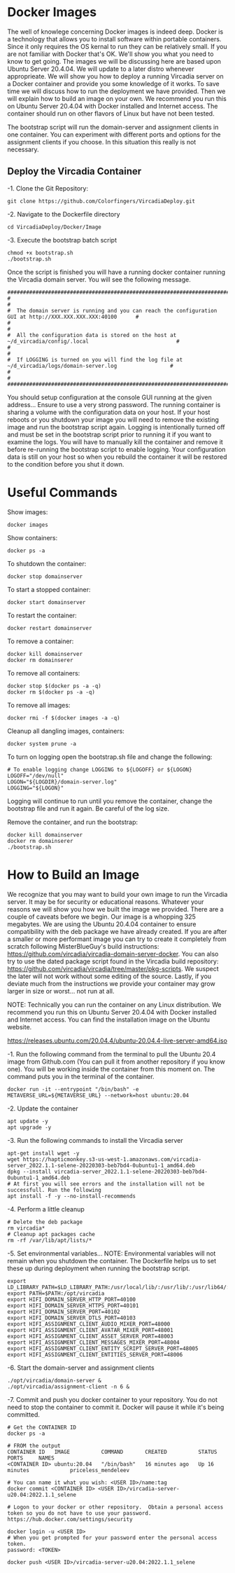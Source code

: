 # Docker Images

The well of knowlege concerning Docker images is indeed deep.  Docker is a technology that allows you to install software within portable containers. Since it only requires the OS kernal to run they can be relatively small. If you are not familiar with Docker that's OK. We'll show you what you need to know to get going. The images we will be discussing here are based upon Ubuntu Server 20.4.04. We will update to a later distro whenever approprieate. We will show you how to deploy a running Vircadia server on a Docker container and provide you some knowledge of it works. To save time we will discuss how to run the deployment we have provided.  Then we will explain how to build an image on your own. We recommend you run this on Ubuntu Server 20.4.04 with Docker installed and Internet access. The container should run on other flavors of Linux but have not been tested.

The bootstrap script will run the domain-server and assignment clients in one container. You can experiment with different ports and options for the assignment clients if you choose. In this situation this really is not necessary.  

## Deploy the Vircadia Container

-1. Clone the Git Repository:
```
git clone https://github.com/Colorfingers/VircadiaDeploy.git
```

-2. Navigate to the Dockerfile directory
```
cd VircadiaDeploy/Docker/Image
```

-3. Execute the bootstrap batch script
```
chmod +x bootstrap.sh
./bootstrap.sh
```

Once the script is finished you will have a running docker container running the Vircadia domain server. You will see the following message.

```
##############################################################################################################
#                                                                                                            #
#  The domain server is running and you can reach the configuration GUI at http://XXX.XXX.XXX.XXX:40100      #
#                                                                                                            #
#  All the configuration data is stored on the host at ~/d_vircadia/config/.local                            #
#                                                                                                            #
#  If LOGGING is turned on you will find the log file at ~/d_vircadia/logs/domain-server.log                 #
#                                                                                                            #
##############################################################################################################
```
You should setup configuration at the console GUI running at the given address... Ensure to use a very strong password. The running container is sharing a volume with the configuration data on your host. If your host reboots or you shutdown your image you will need to remove the existing image and run the bootstrap script again.  Logging is intentionally turned off and must be set in the bootstrap script prior to running it if you want to examine the logs.  You will have to manually kill the container and remove it before re-running the bootstrap script to enable logging.  Your configuration data is still on your host so when you rebuild the container it will be restored to the condition before you shut it down.

# Useful Commands

Show images:
```
docker images

```

Show containers:
```
docker ps -a
```

To shutdown the container: 
```
docker stop domainserver

```

To start a stopped container:
```
docker start domainserver

```

To restart the container:
```
docker restart domainserver

```

To remove a container:
```
docker kill domainserver
docker rm domainserer

```

To remove all containers:
```
docker stop $(docker ps -a -q)
docker rm $(docker ps -a -q)

```

To remove all images:
```
docker rmi -f $(docker images -a -q)

```

Cleanup all dangling images, containers:
```
docker system prune -a

```

To turn on logging open the bootstrap.sh file and change the following:
```
# To enable logging change LOGGING to ${LOGOFF} or ${LOGON}
LOGOFF="/dev/null"
LOGON="${LOGDIR}/domain-server.log"
LOGGING="${LOGON}"
```
Logging will continue to run until you remove the container, change the bootstrap file and run it again.  Be careful of the log size.

Remove the container, and run the bootstrap:
```
docker kill domainserver
docker rm domainserer
./bootstrap.sh
```

# How to Build an Image

We recognize that you may want to build your own image to run the Vircadia server. It may be for security or educational reasons. Whatever your reasons we will show you how we built the image we provided. There are a couple of caveats before we begin.  Our image is a whopping 325 megabytes.  We are using the Ubuntu 20.4.04 container to ensure compatibility with the deb package we have already created. If you are after a smaller or more performant image you can try to create it completely from scratch following MisterBlueGuy's build instructions: https://github.com/vircadia/vircadia-domain-server-docker. You can also try to use the dated package script found in the Vircadia build repository: https://github.com/vircadia/vircadia/tree/master/pkg-scripts.  We suspect the later will not work without some editing of the source.  Lastly, if you deviate much from the instructions we provide your container may grow larger in size or worst... not run at all.

NOTE: Technically you can run the container on any Linux distribution.  We recommend you run this on Ubuntu Server 20.4.04 with Docker installed and Internet access.  You can find the installation image on the Ubuntu website.

https://releases.ubuntu.com/20.04.4/ubuntu-20.04.4-live-server-amd64.iso

-1. Run the following command from the terminal to pull the Ubuntu 20.4 image from Github.com (You can pull it from another repository if you know one). You will be working inside the container from this moment on.  The command puts you in the terminal of the container.
```
docker run -it --entrypoint "/bin/bash" -e METAVERSE_URL=${METAVERSE_URL} --network=host ubuntu:20.04
```
-2. Update the container
```
apt update -y
apt upgrade -y
```
-3. Run the following commands to install the Vircadia server
```
apt-get install wget -y
wget https://hapticmonkey.s3-us-west-1.amazonaws.com/vircadia-server_2022.1.1-selene-20220303-beb7bd4-0ubuntu1-1_amd64.deb
dpkg --install vircadia-server_2022.1.1-selene-20220303-beb7bd4-0ubuntu1-1_amd64.deb
# At first you will see errors and the installation will not be successfull. Run the following 
apt install -f -y --no-install-recommends
```
-4. Perform a little cleanup
```
# Delete the deb package
rm vircadia*
# Cleanup apt packages cache
rm -rf /var/lib/apt/lists/*

```
-5. Set environmental variables... NOTE: Environmental variables will not remain when you shutdown the container. The Dockerfile helps us to set these up during deployment when running the bootstrap script. 
```
export LD_LIBRARY_PATH=$LD_LIBRARY_PATH:/usr/local/lib/:/usr/lib/:/usr/lib64/:/opt/vircadia/lib
export PATH=$PATH:/opt/vircadia
export HIFI_DOMAIN_SERVER_HTTP_PORT=40100 
export HIFI_DOMAIN_SERVER_HTTPS_PORT=40101 
export HIFI_DOMAIN_SERVER_PORT=40102 
export HIFI_DOMAIN_SERVER_DTLS_PORT=40103 
export HIFI_ASSIGNMENT_CLIENT_AUDIO_MIXER_PORT=48000 
export HIFI_ASSIGNMENT_CLIENT_AVATAR_MIXER_PORT=48001 
export HIFI_ASSIGNMENT_CLIENT_ASSET_SERVER_PORT=48003 
export HIFI_ASSIGNMENT_CLIENT_MESSAGES_MIXER_PORT=48004 
export HIFI_ASSIGNMENT_CLIENT_ENTITY_SCRIPT_SERVER_PORT=48005 
export HIFI_ASSIGNMENT_CLIENT_ENTITIES_SERVER_PORT=48006 

```
-6. Start the domain-server and assignment clients
```
./opt/vircadia/domain-server & 
./opt/vircadia/assignment-client -n 6 &

```
-7. Commit and push you docker container to your repository.  You do not need to stop the container to commit it. Docker will pause it while it's being committed. 
```
# Get the CONTAINER ID
docker ps -a

# FROM the output
CONTAINER ID   IMAGE          COMMAND       CREATED          STATUS          PORTS     NAMES
<CONTAINER ID> ubuntu:20.04   "/bin/bash"   16 minutes ago   Up 16 minutes             priceless_mendeleev

# You can name it what you wish: <USER ID>/name:tag
docker commit <CONTAINER ID> <USER ID>/vircadia-server-u20.04:2022.1.1_selene

# Logon to your docker or other repository.  Obtain a personal access token so you do not have to use your password.
https://hub.docker.com/settings/security

docker login -u <USER ID>
# When you get prompted for your password enter the personal access token.
password: <TOKEN>

docker push <USER ID>/vircadia-server-u20.04:2022.1.1_selene

```
